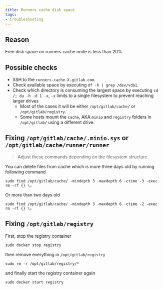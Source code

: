 ```yaml
---
title: Runners cache disk space
tags:
- troubleshooting
---
```


## Reason

Free disk space on runners cache node is less than 20%.

## Possible checks

* SSH to the `runners-cache-X.gitlab.com`.
* Check available space by executing `df -h | grep /dev/vda1`.
* Check which directory is consuming the largest space by executing `cd /; du -h -d 1 -x`, `-x` limits to a single filesystem to prevent reaching larger drives
  * Most of the cases it will be either `/opt/gitlab/cache/` or `/opt/gitlab/registry`.
  * Some hosts mount the `cache`, AKA `minio` and `registry` folders in `/opt/gitlab/` using a different drive.

## Fixing `/opt/gitlab/cache/.minio.sys` or `/opt/gitlab/cache/runner/runner`

> Adjust these commands depending on the filesystem structure.

You can delete files from cache which is more three days old by running following command

```
sudo find /opt/gitlab/cache/ -mindepth 3 -maxdepth 6 -ctime -3 -exec rm -rf {} \;
```

Or more than two days old

```
sudo find /opt/gitlab/cache/ -mindepth 3 -maxdepth 6 -ctime -2 -exec rm -rf {} \;
```

## Fixing `/opt/gitlab/registry`

First, stop the registry container

```
sudo docker stop registry
```

then remove everything in `/opt/gitlab/registry`

```
sudo rm -r /opt/gitlab/registry/*
```

and finally start the registry container again

```
sudo docker start registry
```

